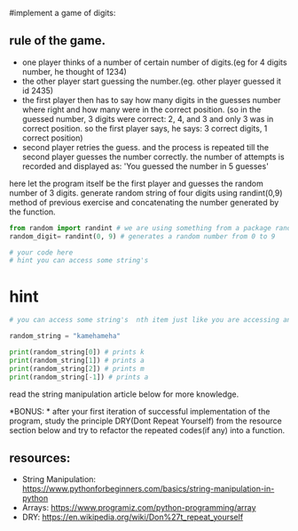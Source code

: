 #implement a game of digits:

## rule of the game.
- one player thinks of a number of certain number of digits.(eg for 4 digits number, he thought of 1234)
- the other player start guessing the number.(eg. other player guessed it id 2435)
- the first player then has to say how many digits in the guesses number where right and how many were in the correct position. (so in the guessed number, 3 digits were correct: 2, 4, and 3 and only 3 was in correct position. so the first player says, he says: 3 correct digits, 1 correct position)
- second player retries the guess. and the process is repeated till the second player guesses the number correctly. the number of attempts is recorded and displayed as: 'You guessed the number in 5 guesses'


here let the program itself be the first player and guesses the random number of 3 digits.
generate random string of four digits using randint(0,9) method of previous exercise and concatenating the number generated by the function.

```python
from random import randint # we are using something from a package random
random_digit= randint(0, 9) # generates a random number from 0 to 9

# your code here
# hint you can access some string's
```

# hint
```python
# you can access some string's  nth item just like you are accessing an item from a list

random_string = "kamehameha"

print(random_string[0]) # prints k
print(random_string[1]) # prints a
print(random_string[2]) # prints m
print(random_string[-1]) # prints a
```
read the string manipulation article below for more knowledge.

*BONUS: * after your first iteration of successful implementation of the program, study the principle DRY(Dont Repeat Yourself) from the resource section below and try to refactor the repeated codes(if any) into a function.



## resources:

- String Manipulation: https://www.pythonforbeginners.com/basics/string-manipulation-in-python
- Arrays: https://www.programiz.com/python-programming/array
- DRY: https://en.wikipedia.org/wiki/Don%27t_repeat_yourself
